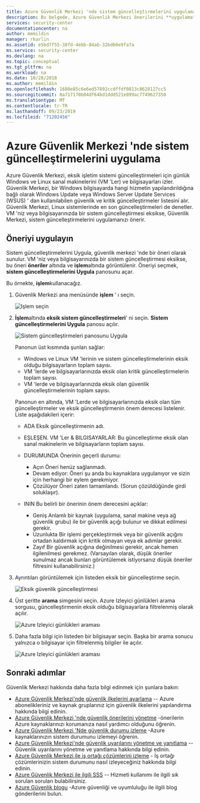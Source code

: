 ```yaml
---
title: Azure Güvenlik Merkezi 'nde sistem güncelleştirmelerini uygulama | Microsoft Docs
description: Bu belgede, Azure Güvenlik Merkezi önerilerini **uygulama** ve **sistem güncelleştirmelerinden sonra yeniden başlatma**işlemlerinin nasıl uygulanacağı gösterilmektedir.
services: security-center
documentationcenter: na
author: memildin
manager: rkarlin
ms.assetid: e5bd7f55-38fd-4ebb-84ab-32bd60e9fa7a
ms.service: security-center
ms.devlang: na
ms.topic: conceptual
ms.tgt_pltfrm: na
ms.workload: na
ms.date: 10/28/2018
ms.author: memildin
ms.openlocfilehash: 1688e85c6e6ed57892ccdffdf0813c8628127cc5
ms.sourcegitcommit: 8a717170b04df64bd1ddd521e899ac7749627350
ms.translationtype: MT
ms.contentlocale: tr-TR
ms.lasthandoff: 09/23/2019
ms.locfileid: "71202456"
---
```

# <a name="apply-system-updates-in-azure-security-center"></a>Azure Güvenlik Merkezi 'nde sistem güncelleştirmelerini uygulama
Azure Güvenlik Merkezi, eksik işletim sistemi güncelleştirmeleri için günlük Windows ve Linux sanal makinelerini (VM 'Ler) ve bilgisayarları izler. Güvenlik Merkezi, bir Windows bilgisayarda hangi hizmetin yapılandırıldığına bağlı olarak Windows Update veya Windows Server Update Services (WSUS) ' dan kullanılabilen güvenlik ve kritik güncelleştirmeler listesini alır. Güvenlik Merkezi, Linux sistemlerinde en son güncelleştirmeleri de denetler. VM 'niz veya bilgisayarınızda bir sistem güncelleştirmesi eksikse, Güvenlik Merkezi, sistem güncelleştirmelerini uygulamanızı önerir.

## <a name="implement-the-recommendation"></a>Öneriyi uygulayın
Sistem güncelleştirmelerini Uygula, güvenlik merkezi 'nde bir öneri olarak sunulur. VM 'niz veya bilgisayarınızda bir sistem güncelleştirmesi eksikse, bu öneri **öneriler** altında ve **işlem**altında görüntülenir.  Öneriyi seçmek, **sistem güncelleştirmelerini Uygula** panosunu açar.

Bu örnekte, **işlem**kullanacağız.

1. Güvenlik Merkezi ana menüsünde **işlem** ' ı seçin.

   ![Işlem seçin][1]

2. **İşlem**altında **eksik sistem güncelleştirmeleri**' ni seçin. **Sistem güncelleştirmelerini Uygula** panosu açılır.

   ![Sistem güncelleştirmeleri panosunu Uygula][2]

   Panonun üst kısmında şunları sağlar:

    - Windows ve Linux VM 'lerinin ve sistem güncelleştirmelerinin eksik olduğu bilgisayarların toplam sayısı.
    - VM 'lerde ve bilgisayarlarınızda eksik olan kritik güncelleştirmelerin toplam sayısı.
    - VM 'lerde ve bilgisayarlarınızda eksik olan güvenlik güncelleştirmelerinin toplam sayısı.

   Panonun en altında, VM 'Lerde ve bilgisayarlarınızda eksik olan tüm güncelleştirmeler ve eksik güncelleştirmenin önem derecesi listelenir.  Liste aşağıdakileri içerir:

    - ADA Eksik güncelleştirmenin adı.
    - EŞLEŞEN. VM 'Ler & BILGISAYARLAR: Bu güncelleştirme eksik olan sanal makinelerin ve bilgisayarların toplam sayısı.
    - DURUMUNDA Önerinin geçerli durumu:

      - Açın Öneri henüz sağlanmadı.
      - Devam ediyor: Öneri şu anda bu kaynaklara uygulanıyor ve sizin için herhangi bir eylem gerekmiyor.
      - Çözülüyor Öneri zaten tamamlandı. (Sorun çözüldüğünde girdi soluklaşır).

    - ININ Bu belirli bir önerinin önem derecesini açıklar:

      - Geniş Anlamlı bir kaynak (uygulama, sanal makine veya ağ güvenlik grubu) ile bir güvenlik açığı bulunur ve dikkat edilmesi gerekir.
      - Uzunlukta Bir işlemi gerçekleştirmek veya bir güvenlik açığını ortadan kaldırmak için kritik olmayan veya ek adımlar gerekir.
      - Zayıf Bir güvenlik açığına değinilmesi gerekir, ancak hemen ilgilenilmesi gerekmez. (Varsayılan olarak, düşük öneriler sunulmaz ancak bunları görüntülemek istiyorsanız düşük öneriler filtresini kullanabilirsiniz.)

3. Ayrıntıları görüntülemek için listeden eksik bir güncelleştirme seçin.

   ![Eksik güvenlik güncelleştirmesi][3]

4. Üst şeritte **arama** simgesini seçin.  Azure Izleyici günlükleri arama sorgusu, güncelleştirmenin eksik olduğu bilgisayarlara filtrelenmiş olarak açılır.

   ![Azure Izleyici günlükleri araması][4]

5. Daha fazla bilgi için listeden bir bilgisayar seçin. Başka bir arama sonucu yalnızca o bilgisayar için filtrelenmiş bilgiler ile açılır.

    ![Azure Izleyici günlükleri araması][5]

## <a name="next-steps"></a>Sonraki adımlar
Güvenlik Merkezi hakkında daha fazla bilgi edinmek için şunlara bakın:

* [Azure Güvenlik Merkezi'nde güvenlik ilkelerini ayarlama](tutorial-security-policy.md) -- Azure abonelikleriniz ve kaynak gruplarınız için güvenlik ilkelerini yapılandırma hakkında bilgi edinin.
* [Azure Güvenlik Merkezi 'nde güvenlik önerilerini yönetme](security-center-recommendations.md) -önerilerin Azure kaynaklarınızı korumanıza nasıl yardımcı olduğunu öğrenin.
* [Azure Güvenlik Merkezi 'Nde güvenlik durumu izleme](security-center-monitoring.md) -Azure kaynaklarınızın sistem durumunu izlemeyi öğrenin.
* [Azure Güvenlik Merkezi'nde güvenlik uyarılarını yönetme ve yanıtlama](security-center-managing-and-responding-alerts.md) -- Güvenlik uyarılarını yönetme ve yanıtlama hakkında bilgi edinin.
* [Azure Güvenlik Merkezi ile iş ortağı çözümlerini izleme](security-center-partner-solutions.md) - İş ortağı çözümlerinizin sistem durumunu nasıl izleyeceğiniz hakkında bilgi edinin.
* [Azure Güvenlik Merkezi ile ilgili SSS](security-center-faq.md) -- Hizmeti kullanımı ile ilgili sık sorulan soruları bulabilirsiniz.
* [Azure Güvenlik blogu](https://blogs.msdn.com/b/azuresecurity/) -Azure güvenliği ve uyumluluğu ile ilgili blog gönderilerini bulun.

<!--Image references-->
[1]: ./media/security-center-apply-system-updates/missing-system-updates.png
[2]:./media/security-center-apply-system-updates/apply-system-updates.png
[3]: ./media/security-center-apply-system-updates/detail-on-missing-update.png
[4]: ./media/security-center-apply-system-updates/log-search.png
[5]: ./media/security-center-apply-system-updates/search-details.png
